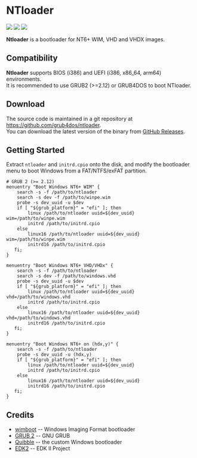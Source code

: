 # NTloader
![](https://img.shields.io/github/license/grub4dos/ntloader) ![](https://img.shields.io/github/stars/grub4dos/ntloader?style=flat) ![](https://img.shields.io/github/downloads/grub4dos/ntloader/total)

**Ntloader** is a bootloader for NT6+ WIM, VHD and VHDX images.

## Compatibility

**Ntloader** supports BIOS (i386) and UEFI (i386, x86_64, arm64) environments.  
It is recommended to use GRUB2 (>=2.12) or GRUB4DOS to boot NTloader.  

## Download

The source code is maintained in a git repository at https://github.com/grub4dos/ntloader.  
You can download the latest version of the binary from [GitHub Releases](https://github.com/grub4dos/ntloader/releases).  

## Getting Started

Extract `ntloader` and `initrd.cpio` onto the disk, and modify the bootloader menu to boot Windows from a FAT/NTFS/exFAT partition.  

```
# GRUB 2 (>= 2.12)
menuentry "Boot Windows NT6+ WIM" {
    search -s -f /path/to/ntloader
    search -s dev -f /path/to/winpe.wim
    probe -s dev_uuid -u $dev
    if [ "${grub_platform}" = "efi" ]; then
        linux /path/to/ntloader uuid=${dev_uuid} wim=/path/to/winpe.wim
        initrd /path/to/initrd.cpio
    else
        linux16 /path/to/ntloader uuid=${dev_uuid} wim=/path/to/winpe.wim
        initrd16 /path/to/initrd.cpio
   fi;
}

menuentry "Boot Windows NT6+ VHD/VHDx" {
    search -s -f /path/to/ntloader
    search -s dev -f /path/to/windows.vhd
    probe -s dev_uuid -u $dev
    if [ "${grub_platform}" = "efi" ]; then
        linux /path/to/ntloader uuid=${dev_uuid} vhd=/path/to/windows.vhd
        initrd /path/to/initrd.cpio
    else
        linux16 /path/to/ntloader uuid=${dev_uuid} vhd=/path/to/windows.vhd
        initrd16 /path/to/initrd.cpio
   fi;
}

menuentry "Boot Windows NT6+ on (hdx,y)" {
    search -s -f /path/to/ntloader
    probe -s dev_uuid -u (hdx,y)
    if [ "${grub_platform}" = "efi" ]; then
        linux /path/to/ntloader uuid=${dev_uuid}
        initrd /path/to/initrd.cpio
    else
        linux16 /path/to/ntloader uuid=${dev_uuid}
        initrd16 /path/to/initrd.cpio
   fi;
}
```

## Credits

- [wimboot](https://ipxe.org/wimboot) -- Windows Imaging Format bootloader
- [GRUB 2](https://www.gnu.org/software/grub/) -- GNU GRUB
- [Quibble](https://github.com/maharmstone/quibble) -- the custom Windows bootloader
- [EDK2](https://github.com/tianocore/edk2) -- EDK II Project
